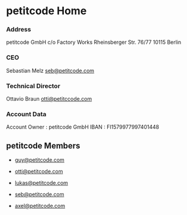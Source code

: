 <!-- TITLE: PETITCODE HOME -->
<!-- SUBTITLE: This is the Homepage of petitcode's own Wiki -->

# petitcode Home
### Address

petitcode GmbH
c/o  Factory Works
Rheinsberger Str. 76/77
10115 Berlin

### CEO

Sebastian Melz 
seb@petitcode.com

### Technical Director

Ottavio Braun
otti@petitccode.com

### Account Data

Account Owner : petitcode GmbH
IBAN : FI1579977997401448


## petitcode Members

* guy@petitcode.com
 
* otti@petitcode.com
 
* lukas@petitcode.com
 
* seb@petitcode.com
 
* axel@petitcode.com


